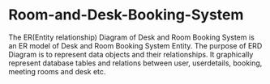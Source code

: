 # Room-and-Desk-Booking-System
The ER(Entity relationship) Diagram of Desk and Room Booking System is an ER model  of Desk and Room Booking System Entity. The purpose of ERD Diagram is to represent data objects and their relationships. It graphically represent database tables  and relations between user, userdetails, booking, meeting rooms and desk etc.
